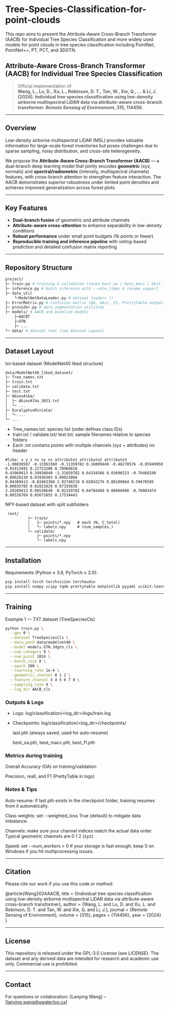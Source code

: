 # Tree-Species-Classification-for-point-clouds
This repo aims to present the Attribute-Aware Cross-Branch Transformer (AACB) for Individual Tree Species Classification and more widely used models for point clouds in tree species classification including PointNet, PointNet++, PT, PCT, and 3DGTN.

## Attribute-Aware Cross-Branch Transformer (AACB) for Individual Tree Species Classification

> Official implementation of:  
> **Wang, L., Lu, D., Xu, L., Robinson, D. T., Tan, W., Xie, Q., … & Li, J. (2024). Individual tree species classification using low-density airborne multispectral LiDAR data via attribute-aware cross-branch transformer. _Remote Sensing of Environment_, 315, 114456.**

---

## Overview

Low-density airborne multispectral LiDAR (MSL) provides valuable information for large-scale forest inventories but poses challenges due to sparse sampling, noisy distribution, and cross-site heterogeneity.  

We propose the **Attribute-Aware Cross-Branch Transformer (AACB)** — a dual-branch deep learning model that jointly encodes **geometric** (xyz, normals) and **spectral/radiometric** (intensity, multispectral channels) features, with cross-branch attention to strengthen feature interaction. The AACB demonstrates superior robustness under limited point densities and achieves improved generalization across forest plots.

---

## Key Features

- **Dual-branch fusion** of geometric and attribute channels  
- **Attribute-aware cross-attention** to enhance separability in low-density conditions  
- **Robust performance** under small point budgets (1k points or fewer)  
- **Reproducible training and inference pipeline** with voting-based prediction and detailed confusion matrix reporting  

---

## Repository Structure
```bash
project/
├─ train.py # training & validation (saves best_oa / best_macc / best_f1)
├─ inference.py # batch inference with --vote_times & resume support
├─ data_util
    └─ModelNetDataLoader.py # dataset loaders ()
├─ ErrorMatrix.py # confusion matrix (OA, mAcc, F1, PrettyTable output)
├─ provider.py # data augmentation utilities
├─ models/ # AACB and baseline models
    ├─AACBT
    ├─GTN
    ├─ ...
└─ data/ # dataset root (see Dataset Layout)
```
---

## Dataset Layout
txt-based dataset (ModelNet40 liked structure)
```bash
data/ModelNet40_liked_dataset/
├─ Tree_names.txt
├─ train.txt
├─ validate.txt
├─ test.txt
├─ AbiesAlba/
│  ├─ AbiesAlba_3021.txt
│  └─ ...
├─ EucalyptusMiniata/
│  └─ ...
└─ ...
```
- Tree_names.txt: species list (order defines class IDs)
- train.txt / validate.txt/ test.txt: sample filenames relative to species folders
- Each .txt contains points with multiple channels (xyz + attributes) no header
  
```
#like: x y z nx ny nz attribute1 attribute2 attribute3
-1.00830587 -0.13363360 -0.11359782 0.16809449 -0.48270576 -0.85949950 0.01413491 0.22723206 0.70960816 
0.43969413 0.34936640 -3.31659782 0.64334566 0.03696523 -0.76468290 0.00626230 0.03936303 0.09822866 
0.04369413 -0.02463360 2.92740218 0.02843276 0.80189664 0.59678585 0.00035785 0.02021829 0.07335838 
2.20269413 0.09536640 -0.92159782 0.64704469 0.06066600 -0.76003474 0.00536769 0.05671855 0.17534443 
```

NPY-based dataset with split subfolders
```
 root/
          ├─ train/
          │   ├─ points/*.npy   # each (N, C_total)
          │   └─ labels.npy     # (num_samples,)
          └─ validate/
              ├─ points/*.npy
              └─ labels.npy
```
---

## Installation

Requirements (Python ≥ 3.8, PyTorch ≥ 2.0):

```bash
pip install torch torchvision torchaudio
pip install numpy scipy tqdm prettytable matplotlib pyyaml scikit-learn laspy open3d
```

---
## Training
Example 1 — TXT dataset (TreeSpeciesCls)
```bash
python train.py \
  --gpu 0 \
  --dataset TreeSpeciesCls \
  --data_path data/modelnet40 \
  --model models.GTN.3dgtn_cls \
  --num_category 9 \
  --num_point 1024 \
  --batch_size 8 \
  --epoch 200 \
  --learning_rate 1e-4 \
  --geometric_channel 0 1 2 \
  --feature_channel 3 4 5 6 7 8 \
  --sampling_rate 4 \
  --log_dir AACB_cls
```
### Outputs & Logs

- Logs: log/classification/<log_dir>/logs/train.log

- Checkpoints: log/classification/<log_dir>/checkpoints/

  last.pth (always saved, used for auto-resume)

  best_oa.pth, best_macc.pth, best_f1.pth

### Metrics during training

Overall Accuracy (OA) on training/validation

Precision, reall, and F1 (PrettyTable in logs)

### Notes & Tips

Auto-resume: if last.pth exists in the checkpoint folder, training resumes from it automatically.

Class weights: set --weighted_loss True (default) to mitigate data imbalance.

Channels: make sure your channel indices match the actual data order. Typical geometric channels are 0 1 2 (xyz).

Speed: set --num_workers > 0 if your storage is fast enough; keep 0 on Windows if you hit multiprocessing issues.



---
## Citation

Please cite our work if you use this code or method:

@article{Wang2024AACB,
  title   = {Individual tree species classification using low-density airborne multispectral LiDAR data via attribute-aware cross-branch transformer},
  author  = {Wang, L. and Lu, D. and Xu, L. and Robinson, D. T. and Tan, W. and Xie, Q. and Li, J.},
  journal = {Remote Sensing of Environment},
  volume  = {315},
  pages   = {114456},
  year    = {2024}
}

---
## License

This repository is released under the GPL-3.0 License (see LICENSE).
The dataset and any derived data are intended for research and academic use only.
Commercial use is prohibited.

---
## Contact

For questions or collaboration:
[Lanying Wang] – [lanying.wang@uwaterloo.ca]
